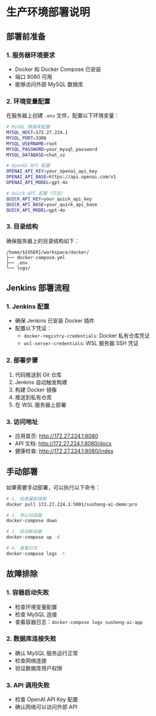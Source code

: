 # 生产环境部署说明

## 部署前准备

### 1. 服务器环境要求
- Docker 和 Docker Compose 已安装
- 端口 8080 可用
- 能够访问外部 MySQL 数据库

### 2. 环境变量配置
在服务器上创建 `.env` 文件，配置以下环境变量：

```bash
# MySQL 数据库配置
MYSQL_HOST=172.27.224.1
MYSQL_PORT=3306
MYSQL_USERNAME=root
MYSQL_PASSWORD=your_mysql_password
MYSQL_DATABASE=chat_xz

# OpenAI API 配置
OPENAI_API_KEY=your_openai_api_key
OPENAI_API_BASE=https://api.openai.com/v1
OPENAI_API_MODEL=gpt-4o

# Quick API 配置（可选）
QUICK_API_KEY=your_quick_api_key
QUICK_API_BASE=your_quick_api_base
QUICK_API_MODEL=gpt-4o
```

### 3. 目录结构
确保服务器上的目录结构如下：
```
/home/${USER}/workspace/docker/
├── docker-compose.yml
├── .env
└── logs/
```

## Jenkins 部署流程

### 1. Jenkins 配置
- 确保 Jenkins 已安装 Docker 插件
- 配置以下凭证：
  - `docker-registry-credentials`: Docker 私有仓库凭证
  - `wsl-server-credentials`: WSL 服务器 SSH 凭证

### 2. 部署步骤
1. 代码推送到 Git 仓库
2. Jenkins 自动触发构建
3. 构建 Docker 镜像
4. 推送到私有仓库
5. 在 WSL 服务器上部署

### 3. 访问地址
- 应用首页: http://172.27.224.1:8080
- API 文档: http://172.27.224.1:8080/docs
- 健康检查: http://172.27.224.1:8080/index

## 手动部署

如果需要手动部署，可以执行以下命令：

```bash
# 1. 拉取最新镜像
docker pull 172.27.224.1:5001/susheng-ai-demo:pro

# 2. 停止旧容器
docker-compose down

# 3. 启动新容器
docker-compose up -d

# 4. 查看日志
docker-compose logs -f
```

## 故障排除

### 1. 容器启动失败
- 检查环境变量配置
- 检查 MySQL 连接
- 查看容器日志：`docker-compose logs susheng-ai-app`

### 2. 数据库连接失败
- 确认 MySQL 服务运行正常
- 检查网络连接
- 验证数据库用户权限

### 3. API 调用失败
- 检查 OpenAI API Key 配置
- 确认网络可以访问外部 API
